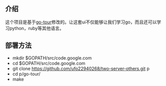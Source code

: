 ## 介绍

这个项目是基于[go-tour](http://tour.golang.org/#1)修改的。让这套ui不仅能够让我们学习go，而且还可以学习python，ruby等其他语言。

## 部署方法

- mkdir $GOPATH/src/code.google.com
- cd $GOPATH/src/code.google.com
- git clone https://github.com/ufo22940268/two-server-others.git p
- cd p/go-tour/
- make


